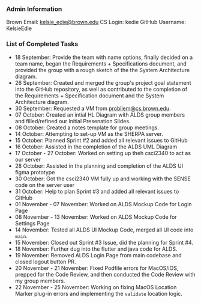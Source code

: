 ### Admin Information 
Brown Email: kelsie_edie@brown.edu
CS Login: kedie
GitHub Username: KelsieEdie

### List of Completed Tasks
- 18 September: Provide the team with name options, finally decided on a team name, began the Requirements + Specifications document, and provided the group with a rough sketch of the the System Architecture diagram. 
- 26 September: Created and merged the group's project goal statement into the GitHub repository, as well as contributed to the completion of the Requirements + Specification document and the System Architecture diagram. 
- 30 September: Requested a VM from probllem@cs.brown.edu.
- 07 October: Created an intial HL Diagram with ALDS group members and filled/refined our Initial Presenation Slides. 
- 08 October: Created a notes template for group meetings. 
- 14 October: Attempting to set-up VM as the SHERPA server. 
- 15 October: Planned Sprint #2 and added all relevant issues to GitHub
- 16 October: Assisted in the completion of the ALDS UML Diagram
- 17 October - 27 October: Worked on setting up theh csci2340 to act as our server
- 28 October: Assisted in the planning and completion of the ALDS UI figma prototype
- 30 October: Got the csci2340 VM fully up and working with the SENSE code on the server user
- 31 October: Help to plan Sprint #3 and added all relevant issues to GitHub
- 01 November - 07 November: Worked on ALDS Mockup Code for Login Page 
- 08 November - 13 November: Worked on ALDS Mockup Code for Settings Page
- 14 November: Tested all ALDS UI Mockup Code, merged all UI code into `main`.
- 15 November: Closed out Sprint #3 Issue, did the planning for Sprint #4. 
- 18 November: Further dug into the flutter and java code for ALDS. 
- 19 November: Removed ALDS Login Page from main codebase and closed logout button PR.
- 20 November - 21 November: Fixed Podfile errors for MacOS/iOS, prepped for the Code Review, and then conducted the Code Review with my group members.
- 22 November - 25 November: Working on fixing MacOS Location Marker plug-in errors and implementing the `validate` location logic. 